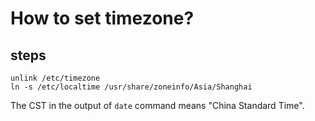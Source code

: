 # How to set timezone?

## steps
```
unlink /etc/timezone
ln -s /etc/localtime /usr/share/zoneinfo/Asia/Shanghai
```

The CST in the output of ```date``` command means "China Standard Time".
